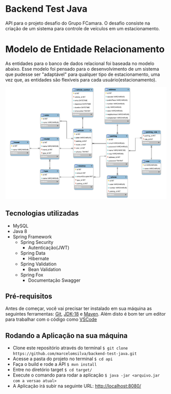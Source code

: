 # Backend Test Java
API para o projeto desafio do Grupo FCamara. O desafio consiste na criação de um sistema para controle de veículos
em um estacionamento.

# Modelo de Entidade Relacionamento
As entidades para o banco de dados relacional foi baseada no modelo abaixo. Esse modelo foi
pensado para o desenvolvimento de um sistema que pudesse ser "adaptável" para qualquer tipo de estacionamento, uma vez que,
as entidades são flexíveis para cada usuário(estacionamento).

![](docs/images/der.png)

## Tecnologias utilizadas
- MySQL
- Java 8
- Spring Framework
  - Spring Security
    - Autenticação(JWT)
  - Spring Data
    - Hibernate
  - Spring Validation
    - Bean Validation
  - Spring Fox
    - Documentação Swagger

## Pré-requisitos
Antes de começar, você vai precisar ter instalado em sua máquina as seguintes ferramentas:
[Git](https://git-scm.com), [JDK-18](https://www.oracle.com/br/java/technologies/javase-jdk8-downloads.html) e [Maven](https://maven.apache.org/download.cgi).
Além disto é bom ter um editor para trabalhar com o código como [VSCode](https://code.visualstudio.com/)

## Rodando a Aplicação na sua máquina
- Clone este repositório através do terminal ``` $ git clone https://github.com/marcelomsilva/backend-test-java.git ```
- Acesse a pasta do projeto no terminal ``` $ cd api ```
- Faça o build e rode a API ``` $ mvn install ```
- Entre no diretório target ``` $ cd target/ ```
- Execute o comando para rodar a aplicação ``` $ java -jar <arquivo.jar com a versao atual> ```
- A Aplicação irá subir na seguinte URL:  [http://localhost:8080/](http://localhost:8080/)